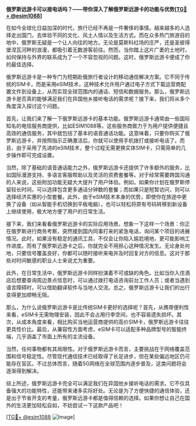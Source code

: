 **俄罗斯远游卡可以接电话吗？——带你深入了解俄罗斯远游卡的功能与优势[[TG💪+ @esim1088](https://t.me/s/esim1088)]**

在如今全球化日益加深的时代，旅行已经不再是一件奢侈的事情。越来越多的人选择走出国门，去体验不同的文化、风土人情以及生活方式。而在众多热门旅游目的地中，俄罗斯无疑是一个让人向往的地方。无论是莫斯科红场的庄严，还是圣彼得堡涅瓦河畔的浪漫，都吸引着无数游客前往。然而，当你踏上这片广袤的土地时，如何保持与外界的联系成为了一个不容忽视的问题。这时，俄罗斯远游卡便成了你的最佳选择。

俄罗斯远游卡是一种专门为短期赴俄旅行者设计的移动通信解决方案。它不同于传统的SIM卡，而是采用eSIM技术，这种技术允许用户通过电子方式下载运营商配置文件到设备上，从而实现全球范围内的通话、短信和数据服务。那么，俄罗斯远游卡是否真的能够满足我们在异国他乡接听电话的需求呢？接下来，我们将从多个角度深入探讨这个问题。

首先，让我们来了解一下俄罗斯远游卡的基本功能。俄罗斯远游卡通常由一些国际知名的电信服务商提供，比如ESIM1088等。这些服务商致力于为用户提供便捷且高效的通信服务，其中就包括了基本的语音通话功能。这意味着，只要你购买了俄罗斯远游卡，并按照指示正确激活后，你就可以使用手机拨打或接听电话了。而且，由于采用了先进的eSIM技术，整个过程无需更换实体SIM卡，只需简单的几步操作即可完成设置。

当然，除了基础的语音通话能力之外，俄罗斯远游卡还提供了许多额外的服务，比如国际漫游支持、多语言客服帮助以及灵活的资费套餐等。对于经常需要跨国沟通的人来说，这些附加功能无疑大大提升了用户体验。例如，如果你计划在俄罗斯停留较长时间，可以选择包含更多通话分钟数的套餐；而如果只是短暂访问，则可以选择经济实惠的小型套餐。此外，由于eSIM技术本身的优势，即使你在旅途中更换了设备（如从智能手机切换到平板电脑），也可以轻松将原有号码转移到新设备上继续使用，极大地方便了用户的日常生活。

接下来，我们来看看俄罗斯远游卡的实际应用场景。想象一下这样一个场景：你正在俄罗斯进行商务考察，突然接到国内同事打来的紧急电话，询问某个项目的进展情况。此时，如果没有稳定的通讯工具，不仅会让你陷入尴尬境地，更可能影响工作进度。而有了俄罗斯远游卡之后，你就完全不用担心这种情况发生。无论身处何地，只要信号覆盖良好，你都可以随时接听来电并及时回复对方的信息。这对于那些对时间敏感的职业人士来说尤为重要。

此外，在日常生活中，俄罗斯远游卡同样扮演着不可或缺的角色。比如当你入住酒店后想要查询周边景点信息时，可以通过拨打电话咨询前台工作人员；或者当遇到语言障碍时，可以借助翻译软件与当地人交流。总之，俄罗斯远游卡让我们的出行变得更加顺畅无阻。

那么，为什么说俄罗斯远游卡是比传统SIM卡更好的选择呢？首先，从携带便利性来看，eSIM卡无需物理安装，因此不会占用行李空间，也不容易遗失损坏。其次，从成本角度来看，相比购买当地运营商提供的高价SIM卡，俄罗斯远游卡往往更具性价比。最后，从兼容性方面考虑，eSIM卡可以适配多种品牌型号的智能终端，几乎涵盖了市面上所有的主流设备。

当然，任何事物都有其局限性。对于俄罗斯远游卡而言，主要挑战在于网络覆盖范围和信号稳定性。尽管现代通信技术已经取得了长足进步，但在某些偏远地区仍可能存在盲区。不过总体而言，随着5G网络在全球范围内逐步普及，这类问题将会逐渐得到解决。

综上所述，俄罗斯远游卡完全可以满足我们在异国他乡接听电话的需求。它不仅具备强大的功能特性，还能带来诸多实际好处。无论是为了方便快捷的通信体验，还是出于节省开支的考量，俄罗斯远游卡都是值得信赖的选择。如果你想让自己在国外的生活更加轻松自如，不妨尝试一下这款产品吧！

[[TG💪+ @esim1088](https://t.me/s/esim1088) ![Image](https://i.postimg.cc/4NQfJmqS/Snipaste-2025-05-13-00-14-12.png)]